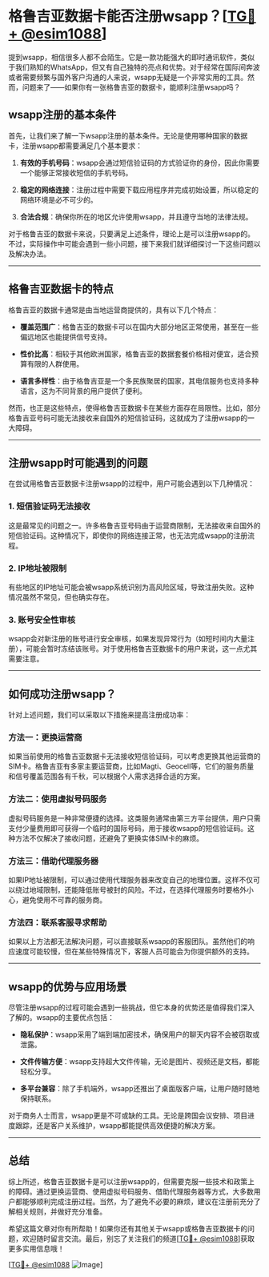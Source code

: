 # 格鲁吉亚数据卡能否注册wsapp？[[TG💪+ @esim1088](https://t.me/s/esim1088)]

提到wsapp，相信很多人都不会陌生。它是一款功能强大的即时通讯软件，类似于我们熟知的WhatsApp，但又有自己独特的亮点和优势。对于经常在国际间奔波或者需要频繁与国外客户沟通的人来说，wsapp无疑是一个非常实用的工具。然而，问题来了——如果你有一张格鲁吉亚的数据卡，能顺利注册wsapp吗？

## wsapp注册的基本条件

首先，让我们来了解一下wsapp注册的基本条件。无论是使用哪种国家的数据卡，注册wsapp都需要满足几个基本要求：

1. **有效的手机号码**：wsapp会通过短信验证码的方式验证你的身份，因此你需要一个能够正常接收短信的手机号码。
   
2. **稳定的网络连接**：注册过程中需要下载应用程序并完成初始设置，所以稳定的网络环境是必不可少的。

3. **合法合规**：确保你所在的地区允许使用wsapp，并且遵守当地的法律法规。

对于格鲁吉亚的数据卡来说，只要满足上述条件，理论上是可以注册wsapp的。不过，实际操作中可能会遇到一些小问题，接下来我们就详细探讨一下这些问题以及解决办法。

---

## 格鲁吉亚数据卡的特点

格鲁吉亚的数据卡通常是由当地运营商提供的，具有以下几个特点：

- **覆盖范围广**：格鲁吉亚的数据卡可以在国内大部分地区正常使用，甚至在一些偏远地区也能提供信号支持。
  
- **性价比高**：相较于其他欧洲国家，格鲁吉亚的数据套餐价格相对便宜，适合预算有限的人群使用。

- **语言多样性**：由于格鲁吉亚是一个多民族聚居的国家，其电信服务也支持多种语言，这为不同背景的用户提供了便利。

然而，也正是这些特点，使得格鲁吉亚数据卡在某些方面存在局限性。比如，部分格鲁吉亚号码可能无法接收来自国外的短信验证码，这就成为了注册wsapp的一大障碍。

---

## 注册wsapp时可能遇到的问题

在尝试用格鲁吉亚数据卡注册wsapp的过程中，用户可能会遇到以下几种情况：

### 1. 短信验证码无法接收

这是最常见的问题之一。许多格鲁吉亚号码由于运营商限制，无法接收来自国外的短信验证码。这种情况下，即使你的网络连接正常，也无法完成wsapp的注册流程。

### 2. IP地址被限制

有些地区的IP地址可能会被wsapp系统识别为高风险区域，导致注册失败。这种情况虽然不常见，但也确实存在。

### 3. 账号安全性审核

wsapp会对新注册的账号进行安全审核，如果发现异常行为（如短时间内大量注册），可能会暂时冻结该账号。对于使用格鲁吉亚数据卡的用户来说，这一点尤其需要注意。

---

## 如何成功注册wsapp？

针对上述问题，我们可以采取以下措施来提高注册成功率：

### 方法一：更换运营商

如果当前使用的格鲁吉亚数据卡无法接收短信验证码，可以考虑更换其他运营商的SIM卡。格鲁吉亚有多家主要运营商，比如Magti、Geocell等，它们的服务质量和信号覆盖范围各有千秋，可以根据个人需求选择合适的方案。

### 方法二：使用虚拟号码服务

虚拟号码服务是一种非常便捷的选择。这类服务通常由第三方平台提供，用户只需支付少量费用即可获得一个临时的国际号码，用于接收wsapp的短信验证码。这种方法不仅解决了接收问题，还避免了更换实体SIM卡的麻烦。

### 方法三：借助代理服务器

如果IP地址被限制，可以通过使用代理服务器来改变自己的地理位置。这样不仅可以绕过地域限制，还能降低账号被封的风险。不过，在选择代理服务时要格外小心，避免使用不可靠的服务商。

### 方法四：联系客服寻求帮助

如果以上方法都无法解决问题，可以直接联系wsapp的客服团队。虽然他们的响应速度可能较慢，但在某些特殊情况下，客服人员可能会为你提供额外的支持。

---

## wsapp的优势与应用场景

尽管注册wsapp的过程可能会遇到一些挑战，但它本身的优势还是值得我们深入了解的。wsapp的主要优点包括：

- **隐私保护**：wsapp采用了端到端加密技术，确保用户的聊天内容不会被窃取或泄露。
  
- **文件传输方便**：wsapp支持超大文件传输，无论是图片、视频还是文档，都能轻松分享。

- **多平台兼容**：除了手机端外，wsapp还推出了桌面版客户端，让用户随时随地保持联系。

对于商务人士而言，wsapp更是不可或缺的工具。无论是跨国会议安排、项目进度跟踪，还是客户关系维护，wsapp都能提供高效便捷的解决方案。

---

## 总结

综上所述，格鲁吉亚数据卡是可以注册wsapp的，但需要克服一些技术和政策上的障碍。通过更换运营商、使用虚拟号码服务、借助代理服务器等方式，大多数用户都能够顺利完成注册过程。当然，为了避免不必要的麻烦，建议在注册前充分了解相关规则，并做好充分准备。

希望这篇文章对你有所帮助！如果你还有其他关于wsapp或格鲁吉亚数据卡的问题，欢迎随时留言交流。最后，别忘了关注我们的频道[[TG💪+ @esim1088](https://t.me/s/esim1088)]获取更多实用信息哦！

[[TG💪+ @esim1088](https://t.me/s/esim1088) ![Image](https://i.postimg.cc/4NQfJmqS/Snipaste-2025-05-13-00-14-12.png)]